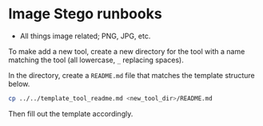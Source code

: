 # Image Stego runbooks

* All things image related; PNG, JPG, etc.

To make add a new tool, create a new directory for the tool with a name matching the tool (all lowercase, `_` replacing spaces).

In the directory, create a `README.md` file that matches the template structure below.

```bash
cp ../../template_tool_readme.md <new_tool_dir>/README.md
```

Then fill out the template accordingly.
